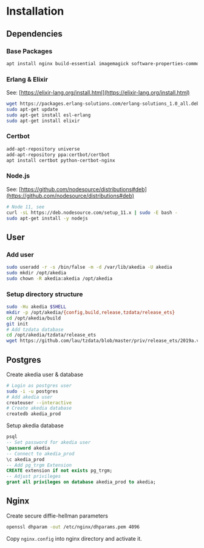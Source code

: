 # Installation

## Dependencies

### Base Packages

```bash
apt install nginx build-essential imagemagick software-properties-common postgresql postgresql-contrib
```

### Erlang & Elixir

See: [https://elixir-lang.org/install.html](https://elixir-lang.org/install.html)

```bash
wget https://packages.erlang-solutions.com/erlang-solutions_1.0_all.deb && sudo dpkg -i erlang-solutions_1.0_all.deb
sudo apt-get update
sudo apt-get install esl-erlang
sudo apt-get install elixir
```

### Certbot

```bash
add-apt-repository universe
add-apt-repository ppa:certbot/certbot
apt install certbot python-certbot-nginx
```

### Node.js

See: [https://github.com/nodesource/distributions#deb](https://github.com/nodesource/distributions#deb)

```bash
# Node 11, see 
curl -sL https://deb.nodesource.com/setup_11.x | sudo -E bash -
sudo apt-get install -y nodejs
```

## User

### Add user

```bash
sudo useradd -r -s /bin/false -m -d /var/lib/akedia -U akedia
sudo mkdir /opt/akedia
sudo chown -R akedia:akedia /opt/akedia
```

### Setup directory structure

```bash
sudo -Hu akedia $SHELL
mkdir -p /opt/akedia/{config,build,release,tzdata/release_ets}
cd /opt/akedia/build
git init
# Add tzdata database
cd /opt/akedia/tzdata/release_ets
wget https://github.com/lau/tzdata/blob/master/priv/release_ets/2019a.v2.ets
```

## Postgres

Create akedia user & database

```bash
# Login as postgres user
sudo -i -u postgres
# Add akedia user
createuser --interactive
# Create akedia database
createdb akedia_prod
```

Setup akedia database

```sql
psql
-- Set password for akedia user
\password akedia
-- Connect to akedia_prod
\c akedia_prod
-- Add pg_trgm Extension
CREATE extension if not exists pg_trgm;
-- Adjust privileges
grant all privileges on database akedia_prod to akedia;
```

## Nginx

Create secure diffie-hellman parameters

```bash
openssl dhparam -out /etc/nginx/dhparams.pem 4096
```

Copy `nginx.config` into nginx directory and activate it.
